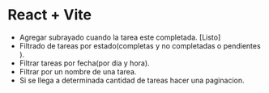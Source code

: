 # React + Vite

- Agregar subrayado cuando la tarea este completada. [Listo]
- Filtrado de tareas por estado(completas y no completadas o pendientes ).  
- Filtrar tareas por fecha(por dia y hora).
- Filtrar por un nombre de una tarea.
- Si se llega a determinada cantidad de tareas hacer una paginacion.